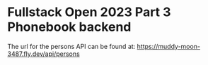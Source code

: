 # Fullstack Open 2023 Part 3 Phonebook backend
The url for the persons API can be found at: https://muddy-moon-3487.fly.dev/api/persons
